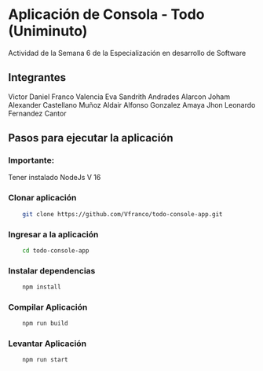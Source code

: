 # Aplicación de Consola - Todo (Uniminuto)
Actividad de la Semana 6 de la Especialización en desarrollo de Software

## Integrantes

Victor Daniel Franco Valencia
Eva Sandrith Andrades Alarcon
Joham Alexander Castellano Muñoz
Aldair Alfonso Gonzalez Amaya
Jhon Leonardo Fernandez Cantor

## Pasos para ejecutar la aplicación

### Importante:
Tener instalado NodeJs V 16

### Clonar aplicación

```bash
    git clone https://github.com/Vfranco/todo-console-app.git
```

### Ingresar a la aplicación
```bash
    cd todo-console-app
```

### Instalar dependencias
```bash
    npm install
```

### Compilar Aplicación
```bash
    npm run build
```

### Levantar Aplicación
```bash
    npm run start
```
